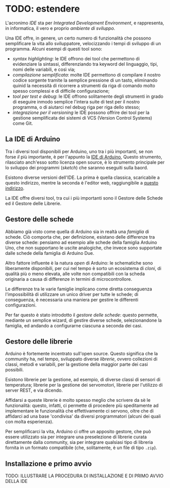 # TODO: estendere

L'acronimo _IDE_ sta per _Integrated Development Environment_, e rappresenta, in informatica, il vero e proprio _ambiente di sviluppo_.

Una IDE offre, in genere, un certo numero di funzionalità che possono semplificare la vita allo sviluppatore, velocizzando i tempi di sviluppo di un programma. Alcuni esempi di questi tool sono:

- _syntax highlighting_: le IDE offrono dei tool che permettono di evidenziare la sintassi, differenziando tra keyword del linguaggio, tipi, nomi delle variabili, e così via;
- _compilazione semplificata_: molte IDE permettono di compilare il nostro codice sorgente tramite la semplice pressione di un tasto, eliminando quinid la necessità di ricorrere a strumenti da riga di comando molto spesso complessi e di difficile configurazione;
- _tool per test e debug_: le IDE offrono solitamente degli strumenti in grado di eseguire inmodo semplice l'intera suite di test per il nostro programma, o di aiutarci nel debug riga per riga dello stesso;
- _integrazione per il versioning_ le IDE possono offrire dei tool per la gestione semplificata dei sistemi di VCS (Version Control Systems) come Git.

## La IDE di Arduino

Tra i diversi tool disponibili per Arduino, uno tra i più importanti, se non forse _il_ più importante, è per l'appunto la [IDE di Arduino](https://www.arduino.cc/en/Main/Software), Questo strumento, rilasciato anch'esso sotto licenza open source, è lo strumento principale per lo sviluppo dei programmi (_sketch_) che saranno eseguiti sulla baord.

Esistono diverse versioni dell'IDE. La prima è quella classica, scaricabile a questo indirizzo, mentre la seconda è l'editor web, raggiungibile a [questo indirizzo](https://create.arduino.cc/editor).

La IDE offre diversi tool, tra cui i più importanti sono il Gestore delle Schede ed il Gestore delle Librerie.

## Gestore delle schede

Abbiamo già visto come quella di Arduino sia in realtà una _famiglia_ di schede. Ciò comporta che, per definizione, esistano delle differenze tra diverse schede: pensiamo ad esempio alle schede della famiglia Arduino Uno, che non supportano le uscite analogiche, che invece sono supportate dalle schede della famiglia di Arduino Due.

Altro fattore influente è la natura _open_ di Arduino: le schematiche sono liberamente disponibili, per cui nel tempo è sorto un ecosistema di _cloni_, di qualità più o meno elevata, alle volte non compatibili con la scheda originaria a causa di differenze in termini di microcontrollore.

Le differenze tra le varie famiglie implicano come diretta conseguenza l'impossibilità di utilizzare un unico driver per tutte le schede; di conseguenza, è necessaria una maniera per gestire le differenti configurazioni.

Per far questo è stato introdotto il _gestore delle schede_: questo permette, mediante un semplice wizard, di gestire diverse schede, selezionandone la famiglia, ed andando a configurarne ciascuna a seconda dei casi.

## Gestore delle librerie

Arduino è fortemente incentrato sull'open source. Questo significa che la community ha, nel tempo, sviluppato diverse _librerie_, ovvero collezioni di classi, metodi e variabili, per la gestione della maggior parte dei casi possibili.

Esistono librerie per la gestione, ad esempio, di diverse classi di sensori di temperatura; librerie per la gestione dei servomotori, librerie per l'utilizzo di server REST, e via dicendo.

Affidarsi a queste librerie è molto spesso meglio che scrivere da sè le funzionalità: questo, infatti, ci permette di procedere più speditamente ad implementare le funzionalità che effettivamente ci servono, oltre che di affidarci ad una base 'condivisa' da diversi programmatori (alcuni dei quali con molta esperienza).

Per semplificarci la vita, Arduino ci offre un apposito gestore, che può essere utilizzato sia per integrare una preselezione di librerie curata direttamente dalla community, sia per integrare qualsiasi tipo di libreria fornita in un formato compatibile (che, solitamente, è un file di tipo `.zip`).

## Installazione e primo avvio

TODO: ILLUSTRARE LA PROCEDURA DI INSTALLAZIONE E DI PRIMO AVVIO DELLA IDE

